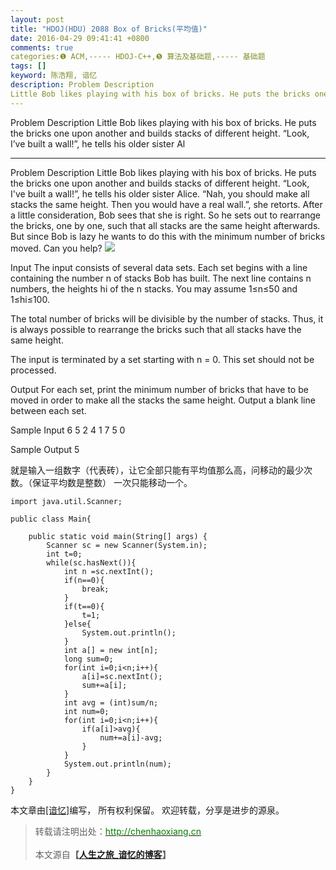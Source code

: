 ```yaml
---
layout: post
title: "HDOJ(HDU) 2088 Box of Bricks(平均值)"
date: 2016-04-29 09:41:41 +0800
comments: true
categories:❶ ACM,----- HDOJ-C++,❺ 算法及基础题,----- 基础题
tags: []
keyword: 陈浩翔, 谙忆
description: Problem Description 
Little Bob likes playing with his box of bricks. He puts the bricks one upon another and builds stacks of different height. “Look, I’ve built a wall!”, he tells his older sister Al 
---
```



Problem Description 
Little Bob likes playing with his box of bricks. He puts the bricks one upon another and builds stacks of different height. “Look, I’ve built a wall!”, he tells his older sister Al
<!-- more -->
----------

Problem Description
Little Bob likes playing with his box of bricks. He puts the bricks one upon another and builds stacks of different height. “Look, I've built a wall!”, he tells his older sister Alice. “Nah, you should make all stacks the same height. Then you would have a real wall.”, she retorts. After a little consideration, Bob sees that she is right. So he sets out to rearrange the bricks, one by one, such that all stacks are the same height afterwards. But since Bob is lazy he wants to do this with the minimum number of bricks moved. Can you help?
![](http://img.blog.csdn.net/20160429214126537)

Input
The input consists of several data sets. Each set begins with a line containing the number n of stacks Bob has built. The next line contains n numbers, the heights hi of the n stacks. You may assume 1≤n≤50 and 1≤hi≤100.

The total number of bricks will be divisible by the number of stacks. Thus, it is always possible to rearrange the bricks such that all stacks have the same height.

The input is terminated by a set starting with n = 0. This set should not be processed.

 

Output
For each set, print the minimum number of bricks that have to be moved in order to make all the stacks the same height.
Output a blank line between each set.

 

Sample Input
6
5 2 4 1 7 5
0
 

Sample Output
5

就是输入一组数字（代表砖），让它全部只能有平均值那么高，问移动的最少次数。（保证平均数是整数）
一次只能移动一个。


```
import java.util.Scanner;

public class Main{

	public static void main(String[] args) {
		Scanner sc = new Scanner(System.in);
		int t=0;
		while(sc.hasNext()){
			int n =sc.nextInt();
			if(n==0){
				break;
			}
			if(t==0){
				t=1;
			}else{
				System.out.println();
			}
			int a[] = new int[n];
			long sum=0;
			for(int i=0;i<n;i++){
				a[i]=sc.nextInt();
				sum+=a[i];
			}
			int avg = (int)sum/n;
			int num=0;
			for(int i=0;i<n;i++){
				if(a[i]>avg){
					num+=a[i]-avg;
				}
			}
			System.out.println(num);
		}
	}
}

```

本文章由<a href="http://chenhaoxiang.cn/">[谙忆]</a>编写， 所有权利保留。 
欢迎转载，分享是进步的源泉。
<blockquote cite='陈浩翔'>
<p background-color='#D3D3D3'>转载请注明出处：<a href='http://chenhaoxiang.cn'><font color="green">http://chenhaoxiang.cn</font></a><br><br>
本文源自<strong>【<a href='http://chenhaoxiang.cn' target='_blank'>人生之旅_谙忆的博客</a>】</strong></p>
</blockquote>
